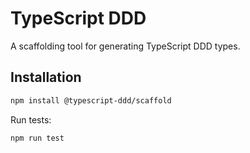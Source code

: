 # TypeScript DDD

A scaffolding tool for generating TypeScript DDD types.

## Installation

```bash
npm install @typescript-ddd/scaffold
```

Run tests:
```bash
npm run test
```